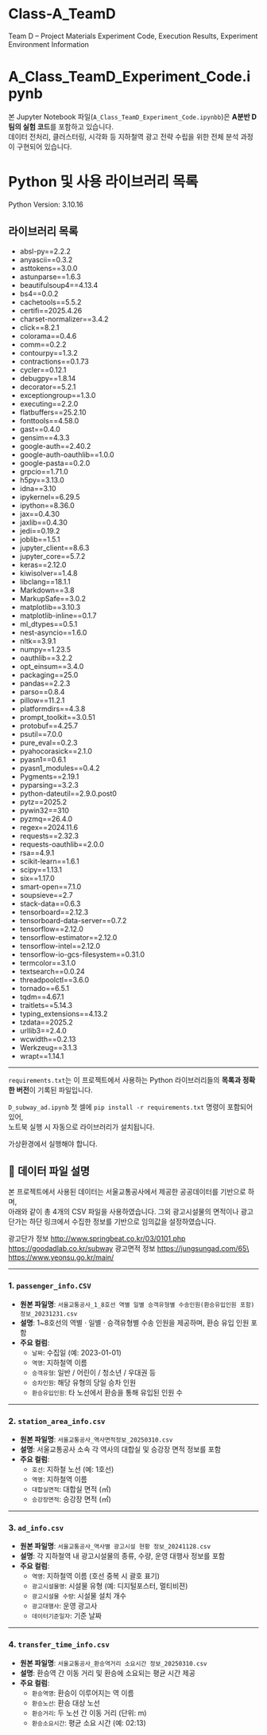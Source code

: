 # Class-A_TeamD
Team D – Project Materials Experiment Code, Execution Results, Experiment Environment Information

# A_Class_TeamD_Experiment_Code.ipynb

본 Jupyter Notebook 파일(`A_Class_TeamD_Experiment_Code.ipynbb`)은 **A분반 D팀의 실험 코드**를 포함하고 있습니다.  
데이터 전처리, 클러스터링, 시각화 등 지하철역 광고 전략 수립을 위한 전체 분석 과정이 구현되어 있습니다.

# Python 및 사용 라이브러리 목록

 Python Version: 3.10.16

## 라이브러리 목록

- absl-py==2.2.2  
- anyascii==0.3.2  
- asttokens==3.0.0  
- astunparse==1.6.3  
- beautifulsoup4==4.13.4  
- bs4==0.0.2  
- cachetools==5.5.2  
- certifi==2025.4.26  
- charset-normalizer==3.4.2  
- click==8.2.1  
- colorama==0.4.6  
- comm==0.2.2  
- contourpy==1.3.2  
- contractions==0.1.73  
- cycler==0.12.1  
- debugpy==1.8.14  
- decorator==5.2.1  
- exceptiongroup==1.3.0  
- executing==2.2.0  
- flatbuffers==25.2.10  
- fonttools==4.58.0  
- gast==0.4.0  
- gensim==4.3.3  
- google-auth==2.40.2  
- google-auth-oauthlib==1.0.0  
- google-pasta==0.2.0  
- grpcio==1.71.0  
- h5py==3.13.0  
- idna==3.10  
- ipykernel==6.29.5  
- ipython==8.36.0  
- jax==0.4.30  
- jaxlib==0.4.30  
- jedi==0.19.2  
- joblib==1.5.1  
- jupyter_client==8.6.3  
- jupyter_core==5.7.2  
- keras==2.12.0  
- kiwisolver==1.4.8  
- libclang==18.1.1  
- Markdown==3.8  
- MarkupSafe==3.0.2  
- matplotlib==3.10.3  
- matplotlib-inline==0.1.7  
- ml_dtypes==0.5.1  
- nest-asyncio==1.6.0  
- nltk==3.9.1  
- numpy==1.23.5  
- oauthlib==3.2.2  
- opt_einsum==3.4.0  
- packaging==25.0  
- pandas==2.2.3  
- parso==0.8.4  
- pillow==11.2.1  
- platformdirs==4.3.8  
- prompt_toolkit==3.0.51  
- protobuf==4.25.7  
- psutil==7.0.0  
- pure_eval==0.2.3  
- pyahocorasick==2.1.0  
- pyasn1==0.6.1  
- pyasn1_modules==0.4.2  
- Pygments==2.19.1  
- pyparsing==3.2.3  
- python-dateutil==2.9.0.post0  
- pytz==2025.2  
- pywin32==310  
- pyzmq==26.4.0  
- regex==2024.11.6  
- requests==2.32.3  
- requests-oauthlib==2.0.0  
- rsa==4.9.1  
- scikit-learn==1.6.1  
- scipy==1.13.1  
- six==1.17.0  
- smart-open==7.1.0  
- soupsieve==2.7  
- stack-data==0.6.3  
- tensorboard==2.12.3  
- tensorboard-data-server==0.7.2  
- tensorflow==2.12.0  
- tensorflow-estimator==2.12.0  
- tensorflow-intel==2.12.0  
- tensorflow-io-gcs-filesystem==0.31.0  
- termcolor==3.1.0  
- textsearch==0.0.24  
- threadpoolctl==3.6.0  
- tornado==6.5.1  
- tqdm==4.67.1  
- traitlets==5.14.3  
- typing_extensions==4.13.2  
- tzdata==2025.2  
- urllib3==2.4.0  
- wcwidth==0.2.13  
- Werkzeug==3.1.3  
- wrapt==1.14.1  

---

`requirements.txt`는 이 프로젝트에서 사용하는 Python 라이브러리들의 **목록과 정확한 버전**이 기록된 파일입니다.

`D_subway_ad.ipynb` 첫 셀에 `pip install -r requirements.txt` 명령이 포함되어 있어,  
노트북 실행 시 자동으로 라이브러리가 설치됩니다.

가상환경에서 실행해야 합니다.

## 📁 데이터 파일 설명

본 프로젝트에서 사용된 데이터는 서울교통공사에서 제공한 공공데이터를 기반으로 하며,  
아래와 같이 총 4개의 CSV 파일을 사용하였습니다.
그외 광고시설물의 면적이나 광고단가는 하단 링크에서 수집한 정보를 기반으로 임의값을 설정하였습니다.

광고단가 정보
http://www.springbeat.co.kr/03/0101.php
https://goodadlab.co.kr/subway
광고면적 정보
https://jungsungad.com/65\
https://www.yeonsu.go.kr/main/

---

### 1. `passenger_info.CSV`
- **원본 파일명**: `서울교통공사_1_8호선 역별 일별 승객유형별 수송인원(환승유입인원 포함) 정보_20231231.csv`
- **설명**: 1~8호선의 역별 · 일별 · 승객유형별 수송 인원을 제공하며, 환승 유입 인원 포함
- **주요 컬럼**:
  - `날짜`: 수집일 (예: 2023-01-01)
  - `역명`: 지하철역 이름
  - `승객유형`: 일반 / 어린이 / 청소년 / 우대권 등
  - `승차인원`: 해당 유형의 당일 승차 인원
  - `환승유입인원`: 타 노선에서 환승을 통해 유입된 인원 수

---

### 2. `station_area_info.csv`
- **원본 파일명**: `서울교통공사_역사면적정보_20250310.csv`
- **설명**: 서울교통공사 소속 각 역사의 대합실 및 승강장 면적 정보를 포함
- **주요 컬럼**:
  - `호선`: 지하철 노선 (예: 1호선)
  - `역명`: 지하철역 이름
  - `대합실면적`: 대합실 면적 (㎡)
  - `승강장면적`: 승강장 면적 (㎡)

---

### 3. `ad_info.csv`
- **원본 파일명**: `서울교통공사_역사별 광고시설 현황 정보_20241128.csv`
- **설명**: 각 지하철역 내 광고시설물의 종류, 수량, 운영 대행사 정보를 포함
- **주요 컬럼**:
  - `역명`: 지하철역 이름 (호선 중복 시 괄호 표기)
  - `광고시설물명`: 시설물 유형 (예: 디지털포스터, 멀티비젼)
  - `광고시설물 수량`: 시설물 설치 개수
  - `광고대행사`: 운영 광고사
  - `데이터기준일자`: 기준 날짜

---

### 4. `transfer_time_info.csv`
- **원본 파일명**: `서울교통공사_환승역거리 소요시간 정보_20250310.csv`
- **설명**: 환승역 간 이동 거리 및 환승에 소요되는 평균 시간 제공
- **주요 컬럼**:
  - `환승역명`: 환승이 이루어지는 역 이름
  - `환승노선`: 환승 대상 노선
  - `환승거리`: 두 노선 간 이동 거리 (단위: m)
  - `환승소요시간`: 평균 소요 시간 (예: 02:13)




